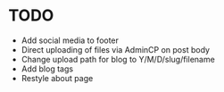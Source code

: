 # TODO

- Add social media to footer
- Direct uploading of files via AdminCP on post body
- Change upload path for blog to Y/M/D/slug/filename
- Add blog tags
- Restyle about page